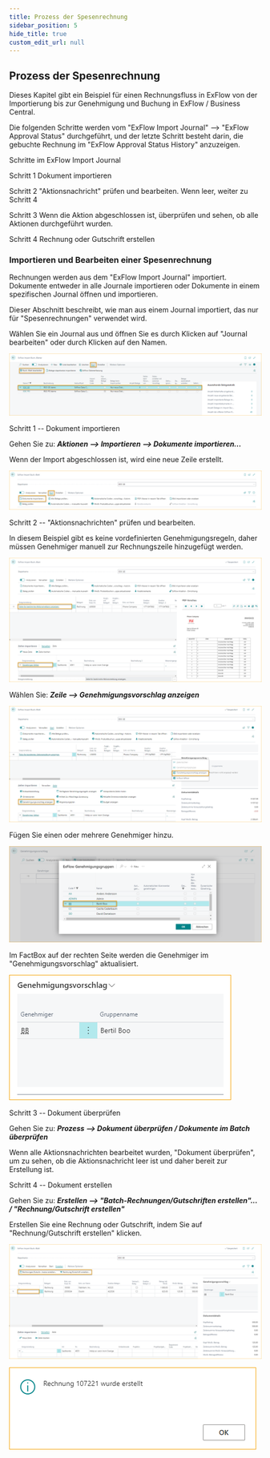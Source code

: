 ```yaml
---
title: Prozess der Spesenrechnung
sidebar_position: 5
hide_title: true
custom_edit_url: null
---
```

## Prozess der Spesenrechnung

Dieses Kapitel gibt ein Beispiel für einen Rechnungsfluss in ExFlow von der Importierung bis zur Genehmigung und Buchung in ExFlow / Business Central.

Die folgenden Schritte werden vom "ExFlow Import Journal" \--\> "ExFlow Approval Status" durchgeführt, und der letzte Schritt besteht darin, die gebuchte Rechnung im "ExFlow Approval Status History" anzuzeigen.

Schritte im ExFlow Import Journal

Schritt 1 Dokument importieren

Schritt 2 "Aktionsnachricht" prüfen und bearbeiten. Wenn leer, weiter zu Schritt 4

Schritt 3 Wenn die Aktion abgeschlossen ist, überprüfen und sehen, ob alle Aktionen durchgeführt wurden.

Schritt 4 Rechnung oder Gutschrift erstellen

### Importieren und Bearbeiten einer Spesenrechnung

Rechnungen werden aus dem "ExFlow Import Journal" importiert. Dokumente entweder in alle Journale importieren oder Dokumente in einem spezifischen Journal öffnen und importieren.

Dieser Abschnitt beschreibt, wie man aus einem Journal importiert, das nur für "Spesenrechnungen" verwendet wird.

Wählen Sie ein Journal aus und öffnen Sie es durch Klicken auf "Journal bearbeiten" oder durch Klicken auf den Namen.

![ExFlow Import Journals](../../images/image277.png)

Schritt 1 -- Dokument importieren

Gehen Sie zu: ***Aktionen \--\> Importieren \--\> Dokumente importieren\...***

Wenn der Import abgeschlossen ist, wird eine neue Zeile erstellt.

![ExFlow Import Journal](../../images/image278.png)

Schritt 2 -- "Aktionsnachrichten" prüfen und bearbeiten.

In diesem Beispiel gibt es keine vordefinierten Genehmigungsregeln, daher müssen Genehmiger manuell zur Rechnungszeile hinzugefügt werden.

![ExFlow Import Journal](../../images/image279.png)

Wählen Sie: ***Zeile \--\> Genehmigungsvorschlag anzeigen***

![ExFlow Import Journal - Import Lines](../../images/image280.png)

Fügen Sie einen oder mehrere Genehmiger hinzu.

![ExFlow Import Journal - Import Lines - Approval Proposal](../../images/image281.png)

Im FactBox auf der rechten Seite werden die Genehmiger im "Genehmigungsvorschlag" aktualisiert.

![ExFlow Import Journal - FactBox - Approval Proposal](../../images/image282.png)

Schritt 3 -- Dokument überprüfen

Gehen Sie zu: ***Prozess \--\> Dokument überprüfen / Dokumente im Batch überprüfen***

Wenn alle Aktionsnachrichten bearbeitet wurden, "Dokument überprüfen", um zu sehen, ob die Aktionsnachricht leer ist und daher bereit zur Erstellung ist.

Schritt 4 -- Dokument erstellen

Gehen Sie zu: ***Erstellen \--\> "Batch-Rechnungen/Gutschriften erstellen"\... / "Rechnung/Gutschrift erstellen"***

Erstellen Sie eine Rechnung oder Gutschrift, indem Sie auf "Rechnung/Gutschrift erstellen" klicken.

![ExFlow Import Journal](../../images/image283.png)

![ExFlow Import Journal - Document converted](../../images/image284.png)
